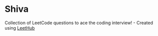 # Shiva
Collection of LeetCode questions to ace the coding interview! - Created using [LeetHub](https://github.com/QasimWani/LeetHub)
